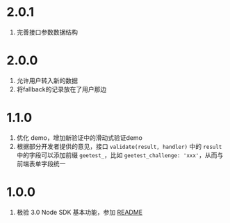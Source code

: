# 2.0.1

1. 完善接口参数数据结构

# 2.0.0

1. 允许用户转入新的数据
2. 将fallback的记录放在了用户那边

# 1.1.0

1. 优化 demo，增加新验证中的滑动式验证demo
2. 根据部分开发者提供的意见，接口 `validate(result, handler)` 中的 `result` 中的字段可以添加前缀 `geetest_`，比如 `geetest_challenge: 'xxx'`，从而与前端表单字段统一
 
# 1.0.0

1. 极验 3.0 Node SDK 基本功能，参加 [README](README.md)